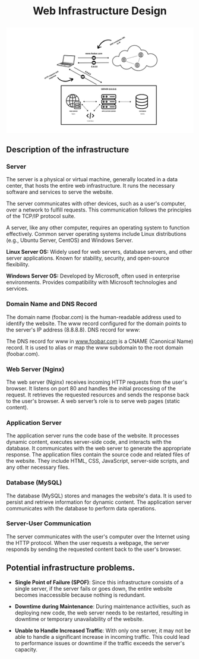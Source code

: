 # <p align="center">Web Infrastructure Design</p>

![Simple Web Stack Diagram](./img/0-simple_web_stack.png)

## Description of the infrastructure

### Server

The server is a physical or virtual machine, generally located in a data center, that hosts the entire web infrastructure.
It runs the necessary software and services to serve the website.

The server communicates with other devices, such as a user's computer, over a network to fulfill requests. This communication follows the principles of the TCP/IP protocol suite.

A server, like any other computer, requires an operating system to function effectively. Common server operating systems include Linux distributions (e.g., Ubuntu Server, CentOS) and Windows Server.

**Linux Server OS:**
Widely used for web servers, database servers, and other server applications.
Known for stability, security, and open-source flexibility.

**Windows Server OS:**
Developed by Microsoft, often used in enterprise environments.
Provides compatibility with Microsoft technologies and services.

### Domain Name and DNS Record

The domain name (foobar.com) is the human-readable address used to identify the website.
The www record configured for the domain points to the server's IP address (8.8.8.8).
DNS record for www:

The DNS record for www in www.foobar.com is a CNAME (Canonical Name) record.
It is used to alias or map the www subdomain to the root domain (foobar.com).

### Web Server (Nginx)

The web server (Nginx) receives incoming HTTP requests from the user's browser.
It listens on port 80 and handles the initial processing of the request.
It retrieves the requested resources and sends the response back to the user's browser.
A web server’s role is to serve web pages (static content).

### Application Server

The application server runs the code base of the website.
It processes dynamic content, executes server-side code, and interacts with the database.
It communicates with the web server to generate the appropriate response.
The application files contain the source code and related files of the website.
They include HTML, CSS, JavaScript, server-side scripts, and any other necessary files.

### Database (MySQL)

The database (MySQL) stores and manages the website's data.
It is used to persist and retrieve information for dynamic content.
The application server communicates with the database to perform data operations.

### Server-User Communication
The server communicates with the user's computer over the Internet using the HTTP protocol.
When the user requests a webpage, the server responds by sending the requested content back to the user's browser.

## Potential infrastructure problems.

- **Single Point of Failure (SPOF)**: Since this infrastructure consists of a single server, if the server fails or goes down, the entire website becomes inaccessible because nothing is redundant.

- **Downtime during Maintenance**: During maintenance activities, such as deploying new code, the web server needs to be restarted, resulting in downtime or temporary unavailability of the website.

- **Unable to Handle Increased Traffic**: With only one server, it may not be able to handle a significant increase in incoming traffic. This could lead to performance issues or downtime if the traffic exceeds the server's capacity.